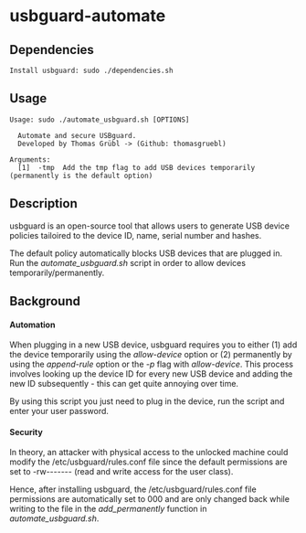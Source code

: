 # usbguard-automate

**Dependencies**
---

```
Install usbguard: sudo ./dependencies.sh

```

**Usage**
---

```
Usage: sudo ./automate_usbguard.sh [OPTIONS]

  Automate and secure USBguard.
  Developed by Thomas Grübl -> (Github: thomasgruebl)

Arguments:
  [1]  -tmp  Add the tmp flag to add USB devices temporarily (permanently is the default option)
```

**Description**
---

usbguard is an open-source tool that allows users to generate USB device policies tailoired to the device ID, name, serial number and hashes.

The default policy automatically blocks USB devices that are plugged in. Run the *automate_usbguard.sh* script in order to allow devices temporarily/permanently.

**Background**
---

<h4>Automation</h4>

When plugging in a new USB device, usbguard requires you to either (1) add the device temporarily using the *allow-device* option or (2) permanently by using the
*append-rule* option or the *-p* flag with *allow-device*.
This process involves looking up the device ID for every new USB device and adding the new ID subsequently - this can get quite annoying over time.

By using this script you just need to plug in the device, run the script and enter your user password.

<h4>Security</h4>

In theory, an attacker with physical access to the unlocked machine could modify the /etc/usbguard/rules.conf file 
since the default permissions are set to -rw------- (read and write access for the user class).

Hence, after installing usbguard, the /etc/usbguard/rules.conf file permissions are automatically set to 000 and are only changed back 
while writing to the file in the *add_permanently* function in *automate_usbguard.sh*.
